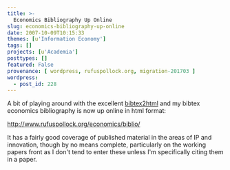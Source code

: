 ```yaml
---
title: >-
  Economics Bibliography Up Online
slug: economics-bibliography-up-online
date: 2007-10-09T10:15:33
themes: [u'Information Economy']
tags: []
projects: [u'Academia']
posttypes: []
featured: False
provenance: [ wordpress, rufuspollock.org, migration-201703 ]
wordpress:
  - post_id: 228
---
```


A bit of playing around with the excellent [bibtex2html](http://www.lri.fr/~filliatr/bibtex2html/) and my bibtex economics bibliography is now up online in html format:

<http://www.rufuspollock.org/economics/biblio/>

It has a fairly good coverage of published material in the areas of IP and innovation, though by no means complete, particularly on the working papers front as I don't tend to enter these unless I'm specifically citing them in a paper.

